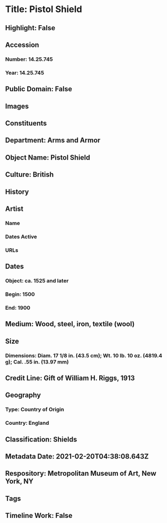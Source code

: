 # Title: Pistol Shield
## Highlight: False
## Accession
### Number: 14.25.745
### Year: 14.25.745
## Public Domain: False
## Images
## Constituents
## Department: Arms and Armor
## Object Name: Pistol Shield
## Culture: British
## History
## Artist
### Name
### Dates Active
### URLs
## Dates
### Object: ca. 1525 and later
### Begin: 1500
### End: 1900
## Medium: Wood, steel, iron, textile (wool)
## Size
### Dimensions: Diam. 17 1/8 in. (43.5 cm); Wt. 10 lb. 10 oz. (4819.4 g); Cal. .55 in. (13.97 mm)
## Credit Line: Gift of William H. Riggs, 1913
## Geography
### Type: Country of Origin
### Country: England
## Classification: Shields
## Metadata Date: 2021-02-20T04:38:08.643Z
## Respository: Metropolitan Museum of Art, New York, NY
## Tags
## Timeline Work: False